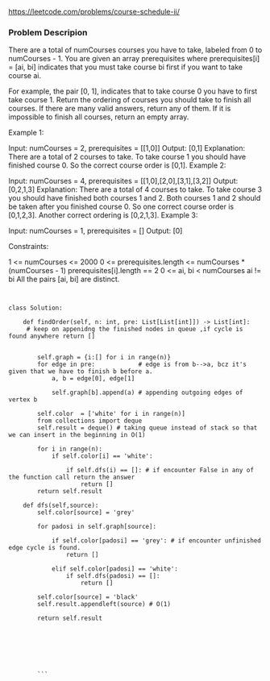 https://leetcode.com/problems/course-schedule-ii/

### Problem Descripion

There are a total of numCourses courses you have to take, labeled from 0 to numCourses - 1. You are given an array prerequisites where 
prerequisites[i] = [ai, bi] indicates that you must take course bi first if you want to take course ai.

For example, the pair [0, 1], indicates that to take course 0 you have to first take course 1. Return the ordering of courses you should take to 
finish all courses. If there are many valid answers, return any of them. If it is impossible to finish all courses, return an empty array.

Example 1:

Input: numCourses = 2, prerequisites = [[1,0]] Output: [0,1] Explanation: There are a total of 2 courses to take. To take course 1 you should have 
finished course 0. So the correct course order is [0,1]. Example 2:

Input: numCourses = 4, prerequisites = [[1,0],[2,0],[3,1],[3,2]] Output: [0,2,1,3] Explanation: There are a total of 4 courses to take. To take course 3
you should have finished both courses 1 and 2. Both courses 1 and 2 should be taken after you finished course 0. So one correct course order is [0,1,2,3].
Another correct ordering is [0,2,1,3]. Example 3:

Input: numCourses = 1, prerequisites = [] Output: [0]

Constraints:

1 <= numCourses <= 2000 0 <= prerequisites.length <= numCourses * (numCourses - 1) prerequisites[i].length == 2 0 <= ai, bi < numCourses ai != bi All 
the pairs [ai, bi] are distinct.


```


class Solution:
    
    def findOrder(self, n: int, pre: List[List[int]]) -> List[int]:
     # keep on appenidng the finished nodes in queue ,if cycle is found anywhere return []
        

        self.graph = {i:[] for i in range(n)}    
        for edge in pre:            # edge is from b-->a, bcz it's given that we have to finish b before a.
            a, b = edge[0], edge[1] 

            self.graph[b].append(a) # appending outgoing edges of vertex b
        
        self.color  = ['white' for i in range(n)]
        from collections import deque
        self.result = deque() # taking queue instead of stack so that we can insert in the beginning in O(1)
                         
        for i in range(n):
            if self.color[i] == 'white':
            
                if self.dfs(i) == []: # if encounter False in any of the function call return the answer 
                    return []
        return self.result
            
    def dfs(self,source):
        self.color[source] = 'grey'
        
        for padosi in self.graph[source]:
            
            if self.color[padosi] == 'grey': # if encounter unfinished edge cycle is found.
                return []                 
            
            elif self.color[padosi] == 'white':
                if self.dfs(padosi) == []:
                    return []
        
        self.color[source] = 'black'
        self.result.appendleft(source) # O(1)
        
        return self.result
                
        
            

        
        
         
        ```
        
        
        
        
